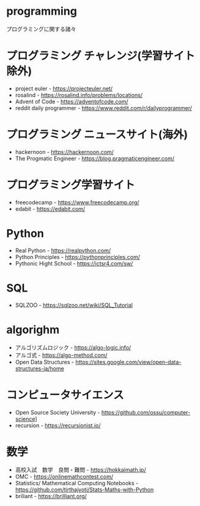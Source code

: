 # programming
プログラミングに関する諸々

# プログラミング チャレンジ(学習サイト除外)
* project euler - https://projecteuler.net/
* rosalind - https://rosalind.info/problems/locations/
* Advent of Code - https://adventofcode.com/
* reddit daily programmer - https://www.reddit.com/r/dailyprogrammer/

# プログラミング ニュースサイト(海外)
* hackernoon - https://hackernoon.com/
* The Progmatic Engineer - https://blog.pragmaticengineer.com/

# プログラミング学習サイト
* freecodecamp - https://www.freecodecamp.org/
* edabit - https://edabit.com/

# Python
* Real Python - https://realpython.com/
* Python Principles - https://pythonprinciples.com/
* Pythonic Hight School - https://ictsr4.com/sw/

# SQL
* SQLZOO - https://sqlzoo.net/wiki/SQL_Tutorial

# algorighm
* アルゴリズムロジック - https://algo-logic.info/
* アルゴ式 - https://algo-method.com/
* Open Data Structures - https://sites.google.com/view/open-data-structures-ja/home

# コンピュータサイエンス
* Open Source Society University - https://github.com/ossu/computer-science]
* recursion - https://recursionist.io/

# 数学
* 高校入試　数学　良問・難問 - https://hokkaimath.jp/
* OMC - https://onlinemathcontest.com/
* Statistics/ Mathematical Computing Notebooks - https://github.com/tirthajyoti/Stats-Maths-with-Python
* briliant - https://brilliant.org/
